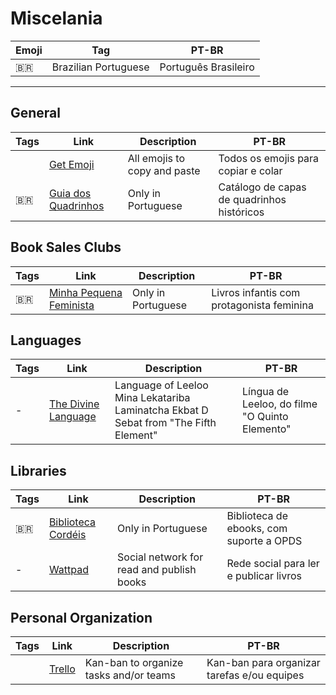 # Miscelania

| Emoji | Tag                  | PT-BR                |
| ----- | -------------------- | -------------------- |
| 🇧🇷  | Brazilian Portuguese | Português Brasileiro |

---

## General

| Tags | Link                                                    | Description                  | PT-BR                                      |
| ---- | ------------------------------------------------------- | ---------------------------- | ------------------------------------------ |
|      | [Get Emoji](https://getemoji.com)                       | All emojis to copy and paste | Todos os emojis para copiar e colar        |
| 🇧🇷 | [Guia dos Quadrinhos](http://www.guiadosquadrinhos.com) | Only in Portuguese           | Catálogo de capas de quadrinhos históricos |

## Book Sales Clubs

| Tags | Link                                                             | Description        | PT-BR                                     |
| ---- | ---------------------------------------------------------------- | ------------------ | ----------------------------------------- |
| 🇧🇷 | [Minha Pequena Feminista](https://minhapequenafeminista.com.br/) | Only in Portuguese | Livros infantis com protagonista feminina |

## Languages

| Tags | Link                                                                                | Description                                                                          | PT-BR                                          |
| ---- | ----------------------------------------------------------------------------------- | ------------------------------------------------------------------------------------ | ---------------------------------------------- |
| -    | [The Divine Language](https://www.angelfire.com/pop/polymorphslair/langdivine.html) | Language of Leeloo Mina Lekatariba Laminatcha Ekbat D Sebat from "The Fifth Element" | Língua de Leeloo, do filme "O Quinto Elemento" |

## Libraries

| Tags | Link                                            | Description                               | PT-BR                                    |
| ---- | ----------------------------------------------- | ----------------------------------------- | ---------------------------------------- |
| 🇧🇷 | [Biblioteca Cordéis](http://livros.cordeis.com) | Only in Portuguese                        | Biblioteca de ebooks, com suporte a OPDS |
| -    | [Wattpad](https://www.wattpad.com/home)         | Social network for read and publish books | Rede social para ler e publicar livros   |

## Personal Organization

| Tags | Link                         | Description                            | PT-BR                                       |
| ---- | ---------------------------- | -------------------------------------- | ------------------------------------------- |
|      | [Trello](https://trello.com) | Kan-ban to organize tasks and/or teams | Kan-ban para organizar tarefas e/ou equipes |

